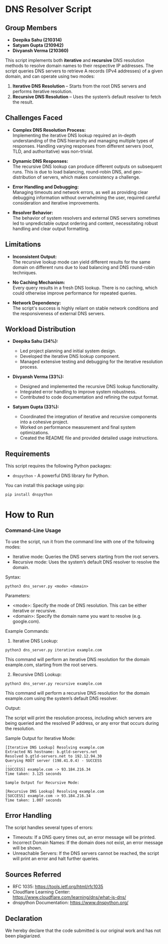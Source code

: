 # DNS Resolver Script

## Group Members

- **Deepika Sahu (210314)**
- **Satyam Gupta (210942)**
- **Divyansh Verma (210360)**

This script implements both **iterative** and **recursive** DNS resolution methods to resolve domain names to their respective IP addresses. The script queries DNS servers to retrieve A records (IPv4 addresses) of a given domain, and can operate using two modes:

1. **Iterative DNS Resolution** – Starts from the root DNS servers and performs iterative resolution.
2. **Recursive DNS Resolution** – Uses the system’s default resolver to fetch the result.

## Challenges Faced
- **Complex DNS Resolution Process:**  
  Implementing the iterative DNS lookup required an in-depth understanding of the DNS hierarchy and managing multiple types of responses. Handling varying responses from different servers (root, TLD, and authoritative) was non-trivial.

- **Dynamic DNS Responses:**  
  The recursive DNS lookup can produce different outputs on subsequent runs. This is due to load balancing, round-robin DNS, and geo-distribution of servers, which makes consistency a challenge.

- **Error Handling and Debugging:**  
  Managing timeouts and network errors, as well as providing clear debugging information without overwhelming the user, required careful consideration and iterative improvements.

- **Resolver Behavior:**  
  The behavior of system resolvers and external DNS servers sometimes led to unpredictable output ordering and content, necessitating robust handling and clear output formatting.

## Limitations
- **Inconsistent Output:**  
  The recursive lookup mode can yield different results for the same domain on different runs due to load balancing and DNS round-robin techniques.

- **No Caching Mechanism:**  
  Every query results in a fresh DNS lookup. There is no caching, which could otherwise improve performance for repeated queries.

- **Network Dependency:**  
  The script's success is highly reliant on stable network conditions and the responsiveness of external DNS servers.

## Workload Distribution
- **Deepika Sahu (34%):**
  - Led project planning and initial system design.
  - Developed the iterative DNS lookup component.
  - Managed extensive testing and debugging for the iterative resolution process.

- **Divyansh Verma (33%):**
  - Designed and implemented the recursive DNS lookup functionality.
  - Integrated error handling to improve system robustness.
  - Contributed to code documentation and refining the output format.

- **Satyam Gupta (33%):**
  - Coordinated the integration of iterative and recursive components into a cohesive project.
  - Worked on performance measurement and final system optimizations.
  - Created the README  file and provided detailed usage instructions.

## Requirements

This script requires the following Python packages:

- `dnspython` - A powerful DNS library for Python.

You can install this package using pip:

```bash
pip install dnspython
```

# How to Run

### Command-Line Usage

To use the script, run it from the command line with one of the following modes:
-	Iterative mode: Queries the DNS servers starting from the root servers.
-   Recursive mode: Uses the system’s default DNS resolver to resolve the domain.

Syntax:
```
python3 dns_server.py <mode> <domain>
```


Parameters:
- \<mode>: Specify the mode of DNS resolution. This can be either iterative or recursive.
- \<domain>: Specify the domain name you want to resolve (e.g. google.com).

Example Commands:
1.	Iterative DNS Lookup:

```
python3 dns_server.py iterative example.com
```

This command will perform an iterative DNS resolution for the domain example.com, starting from the root servers.

2. Recursive DNS Lookup:

```
python3 dns_server.py recursive example.com
```

This command will perform a recursive DNS resolution for the domain example.com using the system’s default DNS resolver.

Output:

The script will print the resolution process, including which servers are being queried and the resolved IP address, or any error that occurs during the resolution.

Sample Output for Iterative Mode:

```
[Iterative DNS Lookup] Resolving example.com
Extracted NS hostname: b.gtld-servers.net
Resolved b.gtld-servers.net to 192.12.94.30
Querying ROOT server (198.41.0.4) - SUCCESS
...
[SUCCESS] example.com -> 93.184.216.34
Time taken: 3.125 seconds

Sample Output for Recursive Mode:

[Recursive DNS Lookup] Resolving example.com
[SUCCESS] example.com -> 93.184.216.34
Time taken: 1.007 seconds

```

## Error Handling

The script handles several types of errors:
- Timeouts: If a DNS query times out, an error message will be printed.
- Incorrect Domain Names: If the domain does not exist, an error message will be shown.
- Unreachable Servers: If the DNS servers cannot be reached, the script will print an error and halt further queries.

## Sources Referred

- RFC 1035: https://tools.ietf.org/html/rfc1035
- Cloudflare Learning Center:
https://www.cloudflare.com/learning/dns/what-is-dns/
- dnspython Documentation:
https://www.dnspython.org/


## Declaration

We hereby declare that the code submitted is our original work and has not been plagiarized. 
